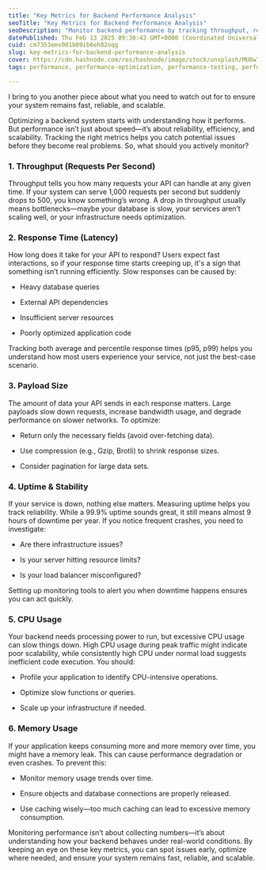 ```yaml
---
title: "Key Metrics for Backend Performance Analysis"
seoTitle: "Key Metrics for Backend Performance Analysis"
seoDescription: "Monitor backend performance by tracking throughput, response time, payload size, and other key metrics for speed, reliability, and scalability"
datePublished: Thu Feb 13 2025 09:30:42 GMT+0000 (Coordinated Universal Time)
cuid: cm7353emv001b09ib6eh82oqg
slug: key-metrics-for-backend-performance-analysis
cover: https://cdn.hashnode.com/res/hashnode/image/stock/unsplash/MU8w72PzRow/upload/15bdcc5fb53633a53fc2ef3306b007cb.jpeg
tags: performance, performance-optimization, performance-testing, performance-metrics, ritechoiceacademy, ritechoice23

---
```


I bring to you another piece about what you need to watch out for to ensure your system remains fast, reliable, and scalable.

Optimizing a backend system starts with understanding how it performs. But performance isn’t just about speed—it’s about reliability, efficiency, and scalability. Tracking the right metrics helps you catch potential issues before they become real problems. So, what should you actively monitor?

### 1\. Throughput (Requests Per Second)

Throughput tells you how many requests your API can handle at any given time. If your system can serve 1,000 requests per second but suddenly drops to 500, you know something’s wrong. A drop in throughput usually means bottlenecks—maybe your database is slow, your services aren’t scaling well, or your infrastructure needs optimization.

### 2\. Response Time (Latency)

How long does it take for your API to respond? Users expect fast interactions, so if your response time starts creeping up, it's a sign that something isn’t running efficiently. Slow responses can be caused by:

* Heavy database queries
    
* External API dependencies
    
* Insufficient server resources
    
* Poorly optimized application code
    

Tracking both average and percentile response times (p95, p99) helps you understand how most users experience your service, not just the best-case scenario.

### 3\. Payload Size

The amount of data your API sends in each response matters. Large payloads slow down requests, increase bandwidth usage, and degrade performance on slower networks. To optimize:

* Return only the necessary fields (avoid over-fetching data).
    
* Use compression (e.g., Gzip, Brotli) to shrink response sizes.
    
* Consider pagination for large data sets.
    

### 4\. Uptime & Stability

If your service is down, nothing else matters. Measuring uptime helps you track reliability. While a 99.9% uptime sounds great, it still means almost 9 hours of downtime per year. If you notice frequent crashes, you need to investigate:

* Are there infrastructure issues?
    
* Is your server hitting resource limits?
    
* Is your load balancer misconfigured?
    

Setting up monitoring tools to alert you when downtime happens ensures you can act quickly.

### 5\. CPU Usage

Your backend needs processing power to run, but excessive CPU usage can slow things down. High CPU usage during peak traffic might indicate poor scalability, while consistently high CPU under normal load suggests inefficient code execution. You should:

* Profile your application to identify CPU-intensive operations.
    
* Optimize slow functions or queries.
    
* Scale up your infrastructure if needed.
    

### 6\. Memory Usage

If your application keeps consuming more and more memory over time, you might have a memory leak. This can cause performance degradation or even crashes. To prevent this:

* Monitor memory usage trends over time.
    
* Ensure objects and database connections are properly released.
    
* Use caching wisely—too much caching can lead to excessive memory consumption.
    

Monitoring performance isn’t about collecting numbers—it’s about understanding how your backend behaves under real-world conditions. By keeping an eye on these key metrics, you can spot issues early, optimize where needed, and ensure your system remains fast, reliable, and scalable.